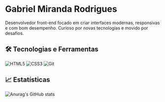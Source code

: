 # Gabriel Miranda Rodrigues

Desenvolvedor front-end focado em criar interfaces modernas, responsivas e com bom desempenho. Curioso por novas tecnologias e movido por desafios.

## 🛠️ Tecnologias e Ferramentas

![HTML5](https://img.shields.io/badge/HTML5-E34F26?style=flat&logo=html5&logoColor=white)
![CSS3](https://img.shields.io/badge/CSS3-1572B6?style=flat&logo=css3&logoColor=white)
![Git](https://img.shields.io/badge/Git-F05032?style=flat&logo=git&logoColor=white)

## 📈 Estatísticas
![Anurag's GitHub stats](https://github-readme-stats.vercel.app/api?username=gmrstack&show_icons=true&theme=transparent)
